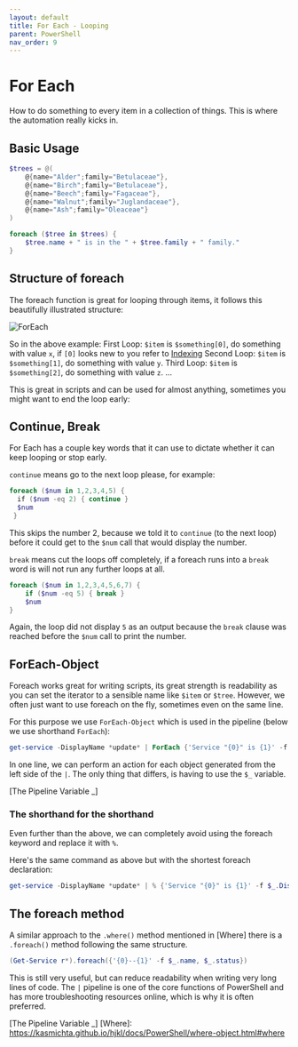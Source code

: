 ```yaml
---
layout: default
title: For Each - Looping
parent: PowerShell
nav_order: 9
---
```

# For Each

How to do something to every item in a collection of things.
This is where the automation really kicks in.

## Basic Usage

```powershell
$trees = @(
	@{name="Alder";family="Betulaceae"},
	@{name="Birch";family="Betulaceae"},
	@{name="Beech";family="Fagaceae"},
	@{name="Walnut";family="Juglandaceae"},
	@{name="Ash";family="Oleaceae"} 
)

foreach ($tree in $trees) {
	$tree.name + " is in the " + $tree.family + " family."
}
```

## Structure of foreach

The foreach function is great for looping through items, it follows this beautifully illustrated structure:

![ForEach](/hjkl/assets/images/ForEach.png)

So in the above example:
	First Loop: `$item` is `$something[0]`, do something with value `x`, if `[0]` looks new to you refer to [Indexing]
	Second Loop: `$item` is `$something[1]`, do something with value `y`.
	Third Loop: `$item` is `$something[2]`, do something with value `z`.
	... 

This is great in scripts and can be used for almost anything, sometimes you might want to end the loop early:

## Continue, Break

For Each has a couple key words that it can use to dictate whether it can keep looping or stop early.

`continue` means go to the next loop please, for example:

```powershell
foreach ($num in 1,2,3,4,5) {  
  if ($num -eq 2) { continue }
  $num  
 }
```

This skips the number 2, because we told it to `continue` (to the next loop) before it could get to the `$num` call that would display the number.

`break` means cut the loops off completely, if a foreach runs into a `break` word is will not run any further loops at all.

```powershell
foreach ($num in 1,2,3,4,5,6,7) {
	if ($num -eq 5) { break }
	$num
}
```

Again, the loop did not display `5` as an output because the `break` clause was reached before the `$num` call to print the number.

## ForEach-Object

Foreach works great for writing scripts, its great strength is readability as you can set the iterator to a sensible name like `$item` or `$tree`. However, we often just want to use foreach on the fly, sometimes even on the same line.

For this purpose we use `ForEach-Object` which is used in the pipeline (below we use shorthand `ForEach`):

```powershell
get-service -DisplayName *update* | ForEach {'Service "{0}" is {1}' -f $_.DisplayName, $_.Status}
```

In one line, we can perform an action for each object generated from the left side of the `|`. 
The only thing that differs, is having to use the `$_` variable. 

[The Pipeline Variable _]

### The shorthand for the shorthand

Even further than the above, we can completely avoid using the foreach keyword and replace it with `%`.

Here's the same command as above but with the shortest foreach declaration:

```powershell
get-service -DisplayName *update* | % {'Service "{0}" is {1}' -f $_.DisplayName, $_.Status}
```

## The foreach method

A similar approach to the `.where()` method mentioned in [Where] there is a `.foreach()` method following the same structure.

```powershell
(Get-Service r*).foreach({'{0}--{1}' -f $_.name, $_.status})
```

This is still very useful, but can reduce readability when writing very long lines of code. The `|` pipeline is one of the core functions of PowerShell and has more troubleshooting resources online, which is why it is often preferred.

[Indexing]: https://kasmichta.github.io/hjkl/docs/PowerShell/data-structures.html#indexing
[The Pipeline Variable _]
[Where]: https://kasmichta.github.io/hjkl/docs/PowerShell/where-object.html#where

